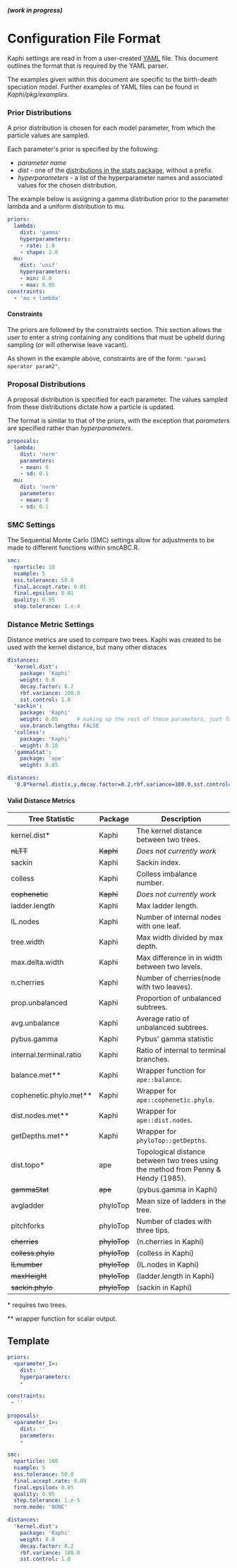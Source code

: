 ***(work in progress)***

# Configuration File Format

Kaphi settings are read in from a user-created [YAML](http://yaml.org) file. This document outlines the format that is required by the YAML parser.

The examples given within this document are specific to the birth-death speciation model.
Further examples of YAML files can be found in *Kaphi/pkg/examples*.

### Prior Distributions
A prior distribution is chosen for each model parameter, from which the particle values are sampled. 

Each parameter's prior is specified by the following:
* *parameter name*
* *dist* - one of the [distributions in the stats package](https://stat.ethz.ch/R-manual/R-devel/library/stats/html/Distributions.html), without a prefix. 
* *hyperparameters* - a list of the hyperparameter names and associated values for the chosen distribution.

The example below is assigning a gamma distribution prior to the parameter lambda and a uniform distribution to mu.

```YAML
priors:
  lambda:
    dist: 'gamma'  
    hyperparameters:
    - rate: 1.0  
    - shape: 2.0
  mu:
    dist: 'unif'
    hyperparameters:
    - min: 0.0
    - max: 0.05
constraints:
  - 'mu < lambda'
```
#### Constraints
The priors are followed by the constraints section. 
This section allows the user to enter a string containing any conditions that must be upheld during sampling (or will otherwise leave vacant).

As shown in the example above, constraints are of the form: `"param1 operator param2"`. 

### Proposal Distributions
A proposal distribution is specified for each parameter. The values sampled from these distributions dictate how a particle is updated.

The format is similar to that of the priors, with the exception that *parameters* are specified rather than *hyperparameters*.
```YAML
proposals:
  lambda:
    dist: 'norm'
    parameters:
    - mean: 0
    - sd: 0.1
  mu:
    dist: 'norm'
    parameters:
    - mean: 0
    - sd: 0.1
```

### SMC Settings

The Sequential Monte Carlo (SMC) settings allow for adjustments to be made to different functions within smcABC.R.
```YAML
smc:
  nparticle: 10
  nsample: 5
  ess.tolerance: 50.0
  final.accept.rate: 0.01
  final.epsilon: 0.01
  quality: 0.95
  step.tolerance: 1.e-4
```

### Distance Metric Settings
Distance metrics are used to compare two trees. 
Kaphi was created to be used with the kernel distance, but many other distaces 

```YAML
distances:
  'kernel.dist':
    package: 'Kaphi'
    weight: 0.8
    decay.factor: 0.2
    rbf.variance: 100.0
    sst.control: 1.0
  'sackin':
    package: 'Kaphi'
    weight: 0.05      # making up the rest of these parameters, just for testing purposes
    use.branch.lengths: FALSE
  'colless':
    package: 'Kaphi'
    weight: 0.10
  'gammaStat':
    package: 'ape'
    weight: 0.05
```

```YAML
distances:
  '0.8*kernel.dist(x,y,decay.factor=0.2,rbf.variance=100.0,sst.control=1.0)+0.1*sackin+0.3*colless':
```


#### Valid Distance Metrics
| Tree Statistic | Package | Description |
|----------------|---------|-------------|
| kernel.dist*| Kaphi |The kernel distance between two trees.|
| ~~nLTT~~| ~~Kaphi~~|*Does not currently work*|
| sackin | Kaphi |Sackin index.|
| colless | Kaphi |Colless imbalance number.|
| ~~cophenetic~~| ~~Kaphi~~ |*Does not currently work*|
| ladder.length | Kaphi |Max ladder length.|
| IL.nodes | Kaphi |Number of internal nodes with one leaf.|
| tree.width | Kaphi |Max width divided by max depth.|
| max.delta.width | Kaphi |Max difference in in width between two levels.|
| n.cherries | Kaphi |Number of cherries(node with two leaves).|
| prop.unbalanced | Kaphi |Proportion of unbalanced subtrees.|
| avg.unbalance | Kaphi |Average ratio of unbalanced subtrees.|
| pybus.gamma | Kaphi |Pybus' gamma statistic|
| internal.terminal.ratio | Kaphi |Ratio of internal to terminal branches.|
| balance.met** | Kaphi | Wrapper function for `ape::balance`.|
| cophenetic.phylo.met** | Kaphi | Wrapper for `ape::cophenetic.phylo`. |
| dist.nodes.met** | Kaphi | Wrapper for `ape::dist.nodes`. |
| getDepths.met** | Kaphi | Wrapper for `phyloTop::getDepths`. |
| dist.topo* | ape |Topological distance between two trees using the method from Penny & Hendy (1985).|
| ~~gammaStat~~|~~ape~~|(pybus.gamma in Kaphi)|
| avgladder | phyloTop |Mean size of ladders in the tree.|
| pitchforks | phyloTop |Number of clades with three tips. |
| ~~cherries~~ | ~~phyloTop~~|(n.cherries in Kaphi)|
| ~~colless.phylo~~ | ~~phyloTop~~|(colless in Kaphi)|
| ~~ILnumber~~ | ~~phyloTop~~ |(IL.nodes in Kaphi)|
| ~~maxHeight~~ | ~~phyloTop~~ |(ladder.length in Kaphi)|
| ~~sackin.phylo~~ | ~~phyloTop~~ |(sackin in Kaphi)|

\* requires two trees.

** wrapper function for scalar output.

## Template
```YAML
priors:
  <parameter_1>:
    dist: ''
    hyperparameters:
    -

constraints: 
 - ''
 
proposals:
  <parameter_1>:
    dist: ''
    parameters:
    - 

smc:
  nparticle: 100
  nsample: 5
  ess.tolerance: 50.0
  final.accept.rate: 0.05
  final.epsilon: 0.05
  quality: 0.95
  step.tolerance: 1.e-5
  norm.mode: 'NONE'

distances:
  'kernel.dist':
    package: 'Kaphi'
    weight: 0.8
    decay.factor: 0.2
    rbf.variance: 100.0
    sst.control: 1.0
```
